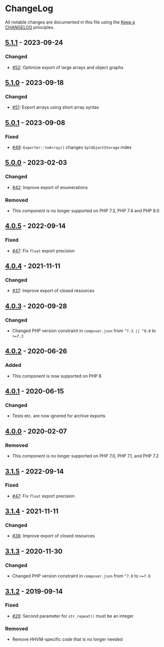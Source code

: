 # ChangeLog

All notable changes are documented in this file using the [Keep a CHANGELOG](https://keepachangelog.com/) principles.

## [5.1.1] - 2023-09-24

### Changed

* [#52](https://github.com/sebastianbergmann/exporter/pull/52): Optimize export of large arrays and object graphs

## [5.1.0] - 2023-09-18

### Changed

* [#51](https://github.com/sebastianbergmann/exporter/pull/51): Export arrays using short array syntax

## [5.0.1] - 2023-09-08

### Fixed

* [#49](https://github.com/sebastianbergmann/exporter/issues/49): `Exporter::toArray()` changes `SplObjectStorage` index

## [5.0.0] - 2023-02-03

### Changed

* [#42](https://github.com/sebastianbergmann/exporter/pull/42): Improve export of enumerations

### Removed

* This component is no longer supported on PHP 7.3, PHP 7.4 and PHP 8.0

## [4.0.5] - 2022-09-14

### Fixed

* [#47](https://github.com/sebastianbergmann/exporter/pull/47): Fix `float` export precision

## [4.0.4] - 2021-11-11

### Changed

* [#37](https://github.com/sebastianbergmann/exporter/pull/37): Improve export of closed resources

## [4.0.3] - 2020-09-28

### Changed

* Changed PHP version constraint in `composer.json` from `^7.3 || ^8.0` to `>=7.3`

## [4.0.2] - 2020-06-26

### Added

* This component is now supported on PHP 8

## [4.0.1] - 2020-06-15

### Changed

* Tests etc. are now ignored for archive exports

## [4.0.0] - 2020-02-07

### Removed

* This component is no longer supported on PHP 7.0, PHP 7.1, and PHP 7.2

## [3.1.5] - 2022-09-14

### Fixed

* [#47](https://github.com/sebastianbergmann/exporter/pull/47): Fix `float` export precision

## [3.1.4] - 2021-11-11

### Changed

* [#38](https://github.com/sebastianbergmann/exporter/pull/38): Improve export of closed resources

## [3.1.3] - 2020-11-30

### Changed

* Changed PHP version constraint in `composer.json` from `^7.0` to `>=7.0`

## [3.1.2] - 2019-09-14

### Fixed

* [#29](https://github.com/sebastianbergmann/exporter/pull/29): Second parameter for `str_repeat()` must be an integer

### Removed

* Remove HHVM-specific code that is no longer needed

[5.1.1]: https://github.com/sebastianbergmann/exporter/compare/5.1.0...5.1.1

[5.1.0]: https://github.com/sebastianbergmann/exporter/compare/5.0.1...5.1.0

[5.0.1]: https://github.com/sebastianbergmann/exporter/compare/5.0.0...5.0.1

[5.0.0]: https://github.com/sebastianbergmann/exporter/compare/4.0.5...5.0.0

[4.0.5]: https://github.com/sebastianbergmann/exporter/compare/4.0.4...4.0.5

[4.0.4]: https://github.com/sebastianbergmann/exporter/compare/4.0.3...4.0.4

[4.0.3]: https://github.com/sebastianbergmann/exporter/compare/4.0.2...4.0.3

[4.0.2]: https://github.com/sebastianbergmann/exporter/compare/4.0.1...4.0.2

[4.0.1]: https://github.com/sebastianbergmann/exporter/compare/4.0.0...4.0.1

[4.0.0]: https://github.com/sebastianbergmann/exporter/compare/3.1.2...4.0.0

[3.1.5]: https://github.com/sebastianbergmann/exporter/compare/3.1.4...3.1.5

[3.1.4]: https://github.com/sebastianbergmann/exporter/compare/3.1.3...3.1.4

[3.1.3]: https://github.com/sebastianbergmann/exporter/compare/3.1.2...3.1.3

[3.1.2]: https://github.com/sebastianbergmann/exporter/compare/3.1.1...3.1.2
